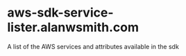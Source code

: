 # aws-sdk-service-lister.alanwsmith.com
A list of the AWS services and attributes available in the sdk
